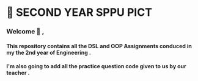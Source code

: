 # :file_folder: SECOND YEAR SPPU PICT

### Welcome :handshake: ,

#### This repository contains all the DSL and OOP Assignments conduced in my the 2nd year of Engineering . 

#### I'm also going to add all the practice question code given to us by our teacher .
